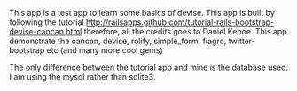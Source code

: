 This app is a test app to learn some basics of devise. This app is built by following the tutorial 
http://railsapps.github.com/tutorial-rails-bootstrap-devise-cancan.html therefore, all the credits goes to Daniel Kehoe.
This app demonstrate the cancan, devise, rolify, simple_form, fiagro, twitter-bootstrap etc (and many more cool gems)

The only difference between the tutorial app and mine is the database used. I am using the mysql rather than sqlite3.
